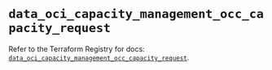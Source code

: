 # `data_oci_capacity_management_occ_capacity_request`

Refer to the Terraform Registry for docs: [`data_oci_capacity_management_occ_capacity_request`](https://registry.terraform.io/providers/oracle/oci/6.37.0/docs/data-sources/capacity_management_occ_capacity_request).
